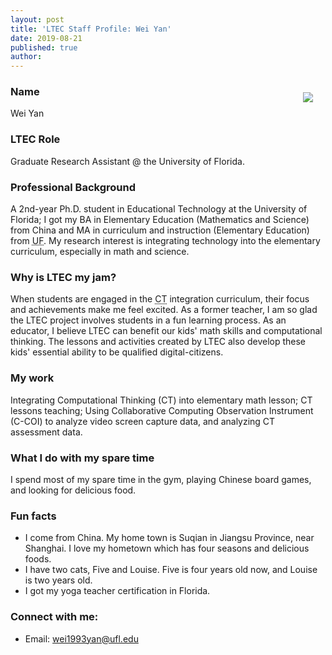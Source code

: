 ```yaml
---
layout: post
title: 'LTEC Staff Profile: Wei Yan'
date: 2019-08-21
published: true
author:
---
```


<img src="{{ site.images }}blog/2019-08-21-staff-profile-wei-yan-headshot.jpg" style="float:right;padding:20px;"> 

### Name ###

Wei Yan

### LTEC Role ###

Graduate Research Assistant @ the University of Florida.

### Professional Background ###

A 2nd-year Ph.D. student in Educational Technology at the University of Florida; I got my BA in Elementary Education (Mathematics and Science) from China and MA in curriculum and instruction (Elementary Education) from <abbr title="University of Florida">UF</abbr>. My research interest is integrating technology into the elementary curriculum, especially in math and science.

<!--excerpt-->

### Why is LTEC my jam? ###

When students are engaged in the <abbr title="Computational Thinking">CT</abbr> integration curriculum, their focus and achievements make me feel excited. As a former teacher, I am so glad the LTEC project involves students in a fun learning process. As an educator, I believe LTEC can benefit our kids' math skills and computational thinking. The lessons and activities created by LTEC also develop these kids' essential ability to be qualified digital-citizens.

### My work ###

Integrating Computational Thinking (CT) into elementary math lesson; CT lessons teaching; Using Collaborative Computing Observation Instrument (C-COI) to analyze video screen capture data, and analyzing CT assessment data.

### What I do with my spare time ###

I spend most of my spare time in the gym, playing Chinese board games, and looking for delicious food.

### Fun facts ###

* I come from China. My home town is Suqian in Jiangsu Province, near Shanghai. I love my hometown which has four seasons and delicious foods.
* I have two cats, Five and Louise. Five is four years old now, and Louise is two years old.
* I got my yoga teacher certification in Florida.


### Connect with me: ###

* Email: [wei1993yan@ufl.edu](mailto:wei1993yan@ufl.edu)
